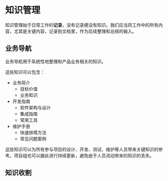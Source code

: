 # 知识管理

知识管理始于日常工作的**记录**，没有记录便没有知识。我们应当将工作中的所有内容，尤其是关键内容，记录到文档里，作为后续整理和总结的输入。

## 业务导航

业务导航用于系统性地整理和产品业务相关的知识。

这些知识可以包含：

- 业务简介
  - 目标价值
  - 业务知识
- 开发指南
  - 软件架构与设计
  - 集成指南
  - 常用工具
- 维护手册
  - 快速排障方法
  - 常见问题案例

这些知识可以为所有参与项目的设计、开发、测试、维护等人员带来关键知识的参考。项目组也可以据此进行持续更新，避免由于人员流动带来的知识的丢失。

## 知识收割
